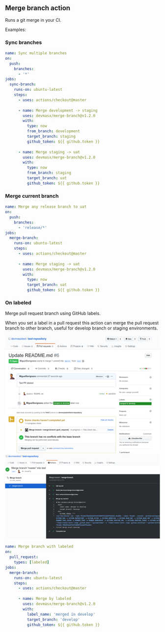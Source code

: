## Merge branch action

Runs a git merge in your CI.

Examples:

### Sync branches

```yaml
name: Sync multiple branches
on:
  push:
    branches:
      - '*'
jobs:
  sync-branch:
    runs-on: ubuntu-latest
    steps:
      - uses: actions/checkout@master

      - name: Merge development -> staging
        uses: devmasx/merge-branch@v1.2.0
        with:
          type: now
          from_branch: development
          target_branch: staging
          github_token: ${{ github.token }}

      - name: Merge staging -> uat
        uses: devmasx/merge-branch@v1.2.0
        with:
          type: now
          from_branch: staging
          target_branch: uat
          github_token: ${{ github.token }}
```

### Merge current branch

```yaml
name: Merge any release branch to uat
on:
  push:
    branches:
      - 'release/*'
jobs:
  merge-branch:
    runs-on: ubuntu-latest
    steps:
      - uses: actions/checkout@master

      - name: Merge staging -> uat
        uses: devmasx/merge-branch@v1.2.0
        with:
          type: now
          target_branch: uat
          github_token: ${{ github.token }}
```

### On labeled

Merge pull request branch using GitHub labels.

When you set a label in a pull request this action can merge the pull request branch to other branch, useful for develop branch or staging environments.

![PR](./screenshots/pr.png)
![Checker](./screenshots/checker.png)

```yaml
name: Merge branch with labeled
on:
  pull_request:
    types: [labeled]
jobs:
  merge-branch:
    runs-on: ubuntu-latest
    steps:
      - uses: actions/checkout@master

      - name: Merge by labeled
        uses: devmasx/merge-branch@v1.2.0
        with:
          label_name: 'merged in develop'
          target_branch: 'develop'
          github_token: ${{ github.token }}
```
